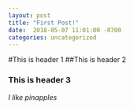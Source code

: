 ```yaml
---
layout: post
title: "First Post!"
date:  2018-05-07 11:01:00 -0700 
categories: uncategorized
---
```

#This is header 1
##This is header 2
### This is header 3
*I like pinapples*
